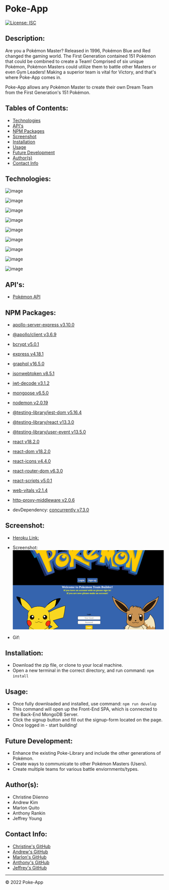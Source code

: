 # Poke-App
[![License: ISC](https://img.shields.io/badge/License-ISC-blue.svg)](https://opensource.org/licenses/ISC)

## Description:
Are you a Pokémon Master? Released in 1996, Pokémon Blue and Red changed the gaming world. The First Generation contained 151 Pokémon that could be combined to create a Team! Comprised of six unique Pokémon, Pokémon Masters could utilize them to battle other Masters or even Gym Leaders! Making a superior team is vital for Victory, and that's where Poke-App comes in.

Poke-App allows any Pokémon Master to create their own Dream Team from the First Generation's 151 Pokémon. 


## Tables of Contents:
* [Technologies](#technologies)
* [API's](#apis)
* [NPM Packages](#npm-packages)
* [Screenshot](#screenshot)
* [Installation](#installation)
* [Usage](#usage)
* [Future Development](#future-development)
* [Author(s)](#authors)
* [Contact Info](#contact-info)

## Technologies:
![image](https://img.shields.io/badge/HTML5-E34F26?style=for-the-badge&logo=html5&logoColor=white)

![image](https://img.shields.io/badge/CSS3-1572B6?style=for-the-badge&logo=css3&logoColor=white)

![image](https://img.shields.io/badge/JavaScript-323330?style=for-the-badge&logo=javascript&logoColor=F7DF1E)

![image](https://img.shields.io/badge/MongoDB-4EA94B?style=for-the-badge&logo=mongodb&logoColor=white)

![image](https://img.shields.io/badge/Express.js-000000?style=for-the-badge&logo=express&logoColor=white)

![image](https://img.shields.io/badge/React-20232A?style=for-the-badge&logo=react&logoColor=61DAFB)

![image](https://img.shields.io/badge/Node.js-339933?style=for-the-badge&logo=nodedotjs&logoColor=white)

![image](https://img.shields.io/badge/Apollo%20GraphQL-311C87?&style=for-the-badge&logo=Apollo%20GraphQL&logoColor=white)

![image](https://img.shields.io/badge/JWT-000000?style=for-the-badge&logo=JSON%20web%20tokens&logoColor=white)


## API's:
* [Pokémon API](https://pokeapi.co/)

## NPM Packages:
* [apollo-server-express v3.10.0](https://www.npmjs.com/package/apollo-server-express)
* [@apollo/client v3.6.9](https://www.npmjs.com/package/@apollo/client)
* [bcrypt v5.0.1](https://www.npmjs.com/package/bcrypt)
* [express v4.18.1](https://www.npmjs.com/package/express)
* [graphql v16.5.0](https://www.npmjs.com/package/graphql)
* [jsonwebtoken v8.5.1](https://www.npmjs.com/package/jsonwebtoken)
* [jwt-decode v3.1.2](https://www.npmjs.com/package/jwt-decode)
* [mongoose v6.5.0](https://www.npmjs.com/package/mongoose/v/6.5.0)
* [nodemon v2.0.19](https://www.npmjs.com/package/nodemon)
* [@testing-library/jest-dom v5.16.4](https://www.npmjs.com/package/@testing-library/jest-dom)
* [@testing-library/react v13.3.0](https://www.npmjs.com/package/@testing-library/react)
* [@testing-library/user-event v13.5.0](https://www.npmjs.com/package/@testing-library/user-event/v/13.5.0)
* [react v18.2.0](https://www.npmjs.com/package/react)
* [react-dom v18.2.0](https://www.npmjs.com/package/react-dom)
* [react-icons v4.4.0](https://www.npmjs.com/package/react-icons)
* [react-router-dom v6.3.0](https://www.npmjs.com/package/react-router-dom)
* [react-scripts v5.0.1](https://www.npmjs.com/package/react-scripts)
* [web-vitals v2.1.4](https://www.npmjs.com/package/web-vitals)
* [http-proxy-middleware v2.0.6](https://www.npmjs.com/package/http-proxy-middleware)

* devDependency: [concurrently v7.3.0](https://www.npmjs.com/package/concurrently)

## Screenshot:
* [Heroku Link:]()

* Screenshot:
![Homepage Screenshot of Poke App - the Gen 1 Poke Team Builder](./client/src/assets/Poke%20App-Screenshot.PNG)

* Gif:


## Installation:
* Download the zip file, or clone to your local machine.
* Open a new terminal in the correct directory, and run command: `npm install`

## Usage:
* Once fully downloaded and installed, use command: `npm run develop`
* This command will open up the Front-End SPA, which is connected to the Back-End MongoDB Server.
* Click the signup button and fill out the signup-form located on the page.
* Once logged in - start building!

## Future Development:
* Enhance the existing Poke-Library and include the other generations of Pokémon.
* Create ways to communicate to other Pokémon Masters (Users).
* Create multiple teams for various battle enviornments/types.

## Author(s):
* Christine Diienno
* Andrew Kim
* Marlon Quito
* Anthony Rankin
* Jeffrey Young

## Contact Info:
* [Christine's GitHub](https://github.com/mrsdno)
* [Andrew's GitHub](https://github.com/AndrewKim123)
* [Marlon's GitHub](https://github.com/A-Wonderfull-Galaxy)
* [Anthony's GitHub](https://github.com/arankin7)
* [Jeffrey's GitHub](https://github.com/jeffymiyoung)

---
© 2022 Poke-App